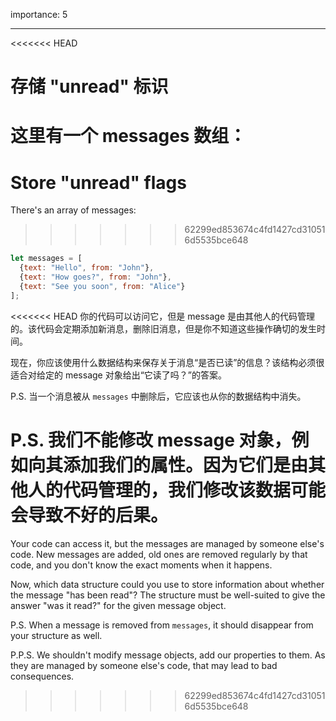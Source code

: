 importance: 5

---

<<<<<<< HEAD
# 存储 "unread" 标识

这里有一个 messages 数组：
=======
# Store "unread" flags

There's an array of messages:
>>>>>>> 62299ed853674c4fd1427cd310516d5535bce648

```js
let messages = [
  {text: "Hello", from: "John"},
  {text: "How goes?", from: "John"},
  {text: "See you soon", from: "Alice"}
];
```

<<<<<<< HEAD
你的代码可以访问它，但是 message 是由其他人的代码管理的。该代码会定期添加新消息，删除旧消息，但是你不知道这些操作确切的发生时间。

现在，你应该使用什么数据结构来保存关于消息“是否已读”的信息？该结构必须很适合对给定的 message 对象给出“它读了吗？”的答案。

P.S. 当一个消息被从 `messages` 中删除后，它应该也从你的数据结构中消失。

P.S. 我们不能修改 message 对象，例如向其添加我们的属性。因为它们是由其他人的代码管理的，我们修改该数据可能会导致不好的后果。
=======
Your code can access it, but the messages are managed by someone else's code. New messages are added, old ones are removed regularly by that code, and you don't know the exact moments when it happens.

Now, which data structure could you use to store information about whether the message "has been read"? The structure must be well-suited to give the answer "was it read?" for the given message object.

P.S. When a message is removed from `messages`, it should disappear from your structure as well.

P.P.S. We shouldn't modify message objects, add our properties to them. As they are managed by someone else's code, that may lead to bad consequences.
>>>>>>> 62299ed853674c4fd1427cd310516d5535bce648
